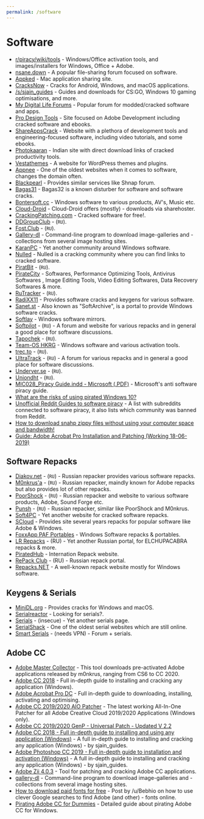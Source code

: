 ```yaml
---
permalink: /software
---
```


# Software

- [r/piracy/wiki/tools](https://www.removeddit.com/r/piracy/wiki/tools) - Windows/Office activation tools, and images/installers for Windows, Office + Adobe.
- [nsane.down](https://www.nsanedown.com/) - A popular file-sharing forum focused on software.
- [Appked](https://www.macbed.com/) - Mac application sharing site.
- [CracksNow](https://cracksnow.com/) - Cracks for Android, Windows, and macOS applications.
- [/s/sjain_guides](https://saidit.net/s/sjain_guides) - Guides and downloads for CS:GO, Windows 10 gaming optimisations, and more.
- [My Digital Life Forums](https://forums.mydigitallife.net/) - Popular forum for modded/cracked software and apps.
- [Pro Design Tools](https://prodesigntools.com) - Site focused on Adobe Development including cracked software and ebooks.
- [ShareAppsCrack](https://shareappscrack.com/) - Website with a plethora of development tools and engineering-focused software, including video tutorials, and some ebooks.
- [Photokaaran](http://photokaaran.com/) - Indian site with direct download links of cracked productivity tools.
- [Vestathemes](https://www.vestathemes.com/) - A website for WordPress themes and plugins.
- [Appnee](https://appnee.com/) - One of the oldest websites when it comes to software, changes the domain often.
- [Blackpearl](https://blackpearl.biz/) - Provides similar services like Shnap forum.
- [Bagas31](https://www.bagas31.info/) - Bagas32 is a known disturber for software and software cracks.
- [Bontersoft.cc](https://www.bontersoft.cc/) - Windows software to various products, AV's, Music etc.
- [Cloud-Droid](https://www.cloud-droid.com) - Cloud-Droid offers (mostly) - downloads via sharehoster.
- [CrackingPatching.com](https://crackingpatching.com/) - Cracked software for free!.
- [DDGroupClub](http://ddgroupclub.win/) - (`RU`).
- [Fost.Club](http://fost.club/) - (`RU`).
- [Gallery-dl](https://github.com/mikf/gallery-dl) - Command-line program to download image-galleries and -collections from several image hosting sites.
- [KaranPC](https://karanpc.com) - Yet another community around Windows software.
- [Nulled](https://www.nulled.to/) - Nulled is a cracking community where you can find links to cracked software.
- [PiratBit](https://pb.wtf/) - (`RU`).
- [PirateCity](https://www.piratecity.cc) - Softwares, Performance Optimizing Tools, Antivirus Softwares , Image Editing Tools, Video Editing Softwares, Data Recovery Softwares & more.
- [RuTracker](http://rutracker.ru/) - (`RU`).
- [RadiXX11](https://radixx11rce2.blogspot.com/) - Provides software cracks and keygens for various software.
- [Sanet.st](https://sanet.st/) - Also known as "SoftArchive", is a portal to provide Windows software cracks.
- [Softlay](https://softlay.net) - Windows software mirrors.
- [Softpilot](https://softpilot.win/) - (`RU`) - A forum and website for various repacks and in general a good place for software discussions.
- [Tapochek](https://tapochek.net/) - (`RU`).
- [Team-OS HKRG](https://www.teamos-hkrg.com/index.php) - Windows software and various activation tools.
- [trec.to](http://trec.to/) - (`RU`).
- [UltraTrack](http://uraltrack.net/) - (`RU`) - A forum for various repacks and in general a good place for software discussions.
- [Underver.se](https://underver.se/) - (`RU`).
- [Uniondht](http://uniondht.org/) - (`RU`).
- [MIC028_Piracy Guide.indd - Microsoft (.PDF)](http://download.microsoft.com/documents/australia/PIRACY/PiracyGuide.pdf) - Microsoft's anti software piracy guide.
- [What are the risks of using pirated Windows 10?](https://windowsreport.com/pirated-windows-10-risks/)
- [Unofficial Reddit Guides to software piracy](https://reddit.guide/r/Piracy/) - A list with subreddits connected to software piracy, it also lists which community was banned from Reddit.
- [How to download snahp zippy files without using your computer space and bandwidth!](https://telegra.ph/How-to-download-snahp-zippy-files-without-using-your-computer-space-and-bandwidth-08-25)
- [Guide: Adobe Acrobat Pro Installation and Patching (Working 18-06-2019)](https://raddle.me/f/Piracy/81445/guide-adobe-acrobat-pro-installation-and-patching-working-18)

## Software Repacks

- [Diakov.net](https://diakov.net/) - (`RU`) - Russian repacker provides various software repacks.
- [M0nkrus'a](http://w13.monkrus.ws/) - (`RU`) - Russian repacker, maindly known for Adobe repacks but also provides lot of other repacks.
- [PoorShock](http://pooshock.ru/) - (`RU`) - Russian repacker and website to various software products, Adobe, Sound Forge etc.
- [Punsh](https://punsh.at.ua/) - (`RU`) - Russian repacker, similar like PoorShock and M0nkrus.
- [Soft4PC](https://s0ft4pc.com/) - Yet another website for cracked software repacks.
- [SCloud](https://scloud.ws/) - Provides site several years repacks for popular software like Adobe & Windows.
- [FoxxApp PAF Portables](https://foxxapp-paf.blogspot.com) - Windows Software repacks & portables.
- [LR Repacks](https://lrepacks.ru/) - (RU) - Yet another Russian portal, for ELCHUPACABRA repacks & more.
- [PiratedHub](https://piratedhub.com/) - Internation Repack website.
- [RePack Club](https://repacks.club/) - (RU) - Russian repack portal.
- [Repacks.NET](https://repacks.net/) - A well-known repack website mostly for Windows software.

## Keygens & Serials

- [MiniDL.org](https://minidl.org) - Provides cracks for Windows and macOS.
- [Serialreactor](https://www.serialreactor.com) - Looking for serials?.
- [Serials](http://serialz.cracks.me.uk) - (insecue) - Yet another serials page.
- [SerialShack](http://www.serialshack.com) - One of the oldest serial websites which are still online.
- [Smart Serials](https://www.smartserials.com) - (needs VPN) - Forum + serials.

## Adobe CC

- [Adobe Master Collector](https://saidit.net/s/sjain_guides/wiki/downloads#wiki_adobe_master_collector.3A) - This tool downloads pre-activated Adobe applications released by m0nkrus, ranging from CS6 to CC 2020.
- [Adobe CC 2018](https://saidit.net/s/sjain_guides/comments/9oz/adobe_cc_2018_full_indepth_guide_to_installing/) - Full in-depth guide to installing and cracking any application (Windows).
- [Adobe Acrobat Pro DC](https://saidit.net/s/sjain_guides/comments/9p5/adobe_acrobat_pro_dc_full_indepth_guide_to/) - Full in-depth guide to downloading, installing, activating and optimising.
- [Adobe CC 2019/2020 AIO Patcher](https://cracked.to/Thread-Cracked-Crack-Adobe-CC-2019-2020-GenP-v2-4) - The latest working All-In-One Patcher for all Adobe Creative Cloud 2019/2020 Applications (Windows only).
- [Adobe CC 2019/2020 GenP - Universal Patch - Updated V 2.2](https://www.nsaneforums.com/topic/344869-adobe-cc-20192020-genp-universal-patch-updated-v-22/#comments)
- [Adobe CC 2018 - Full in-depth guide to installing and using any application (Windows)](http://www.reddit.com/r/sjain_guides/comments/9g4t2u/adobe_cc_2018_full_indepth_guide_to_installing/) - A full in-depth guide to installing and cracking any application (Windows) - by sjain_guides.
- [Adobe Photoshop CC 2019 - Full in-depth guide to installation and activation (Windows)](http://reddit.com/r/sjain_guides/comments/9q4u6r/adobe_photoshop_cc_2019_full_indepth_guide_to/) - A full in-depth guide to installing and cracking any application (Windows) - by sjain_guides.
- [Adobe Zii 4.0.3](http://www.reddit.com/r/Piracy/comments/9v7tr6/adobe_zii_403_released_now_includes_incopy/) - Tool for patching and cracking Adobe CC applications.
- [gallery-dl](http://github.com/mikf/gallery-dl) - Command-line program to download image-galleries and -collections from several image hosting sites.
- [How to download paid fonts for free](http://www.reddit.com/r/Piracy/comments/8tqfg6/how_to_download_paid_fonts_for_free/) - Post by /u/Bebhio on how to use clever Google searches to find Adobe (and other) - fonts online.
- [Pirating Adobe CC for Dummies](http://www.reddit.com/r/Piracy/comments/5f5uz7/pirating_adobe_cc_for_dummies/) - Detailed guide about pirating Adobe CC for Windows.
